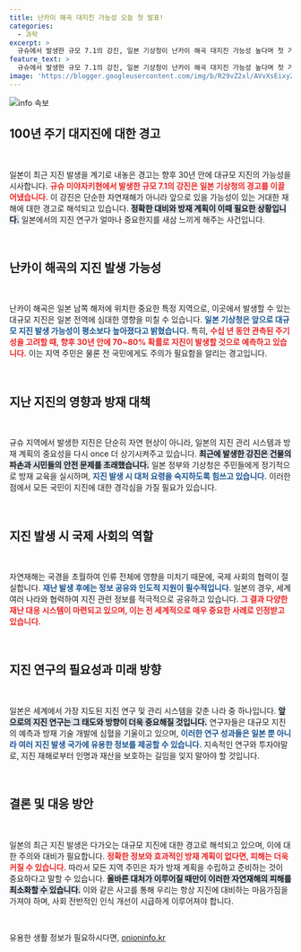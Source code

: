 ```yaml
---
title: 난카이 해곡 대지진 가능성 오늘 첫 발표!
categories:
  - 과학
excerpt: >
  규슈에서 발생한 규모 7.1의 강진, 일본 기상청이 난카이 해곡 대지진 가능성 높다며 첫 거대 지진 주의 발령! 향후 30년 내 대지진 확률 70~80%! 지진의 여파와 방재 대비에 대한 경각심을 높여야 할 때다.
feature_text: >
  규슈에서 발생한 규모 7.1의 강진, 일본 기상청이 난카이 해곡 대지진 가능성 높다며 첫 거대 지진 주의 발령! 향후 30년 내 대지진 확률 70~80%! 지진의 여파와 방재 대비에 대한 경각심을 높여야 할 때다.
image: 'https://blogger.googleusercontent.com/img/b/R29vZ2xl/AVvXsEixyZcFfHzMRdzZMjFBmAUKJYCLCGyLL1o632UiGVXcaFdKo_bkvkuCioo0uUKlGfBVcT3P84aROyZIXSBEx3Aw5nCQ3pTgDom1WDC4m8eifvWiAmWEEVb4x6G_l8C0QH225ldMjyaFvpxGEBGNO37VmDTDMHGhJPq73UglMfDca1-0aw/s1600/blogspot.png'
---
```


<p><img src="https://blogger.googleusercontent.com/img/b/R29vZ2xl/AVvXsEixyZcFfHzMRdzZMjFBmAUKJYCLCGyLL1o632UiGVXcaFdKo_bkvkuCioo0uUKlGfBVcT3P84aROyZIXSBEx3Aw5nCQ3pTgDom1WDC4m8eifvWiAmWEEVb4x6G_l8C0QH225ldMjyaFvpxGEBGNO37VmDTDMHGhJPq73UglMfDca1-0aw/s1600/blogspot.png" alt="info 속보" /></p>

<h2 data-ke-size="size26">100년 주기 대지진에 대한 경고</h2>

<p data-ke-size="size16">&nbsp;</p>

<p>일본이 최근 지진 발생을 계기로 내놓은 경고는 향후 30년 안에 대규모 지진의 가능성을 시사합니다. <b><span style="color: #ee2323;">규슈 미야자키현에서 발생한 규모 7.1의 강진은 일본 기상청의 경고를 이끌어냈습니다.</span></b> 이 강진은 단순한 자연재해가 아니라 앞으로 있을 가능성이 있는 거대한 재해에 대한 경고로 해석되고 있습니다. <b><span style="background-color: #21538527;">정확한 대비와 방재 계획이 이때 필요한 상황입니다.</span></b> 일본에서의 지진 연구가 얼마나 중요한지를 새삼 느끼게 해주는 사건입니다.</p>

<p data-ke-size="size16">&nbsp;</p>

<h2 data-ke-size="size26">난카이 해곡의 지진 발생 가능성</h2>

<p data-ke-size="size16">&nbsp;</p>

<p>난카이 해곡은 일본 남쪽 해저에 위치한 중요한 특정 지역으로, 이곳에서 발생할 수 있는 대규모 지진은 일본 전역에 심대한 영향을 미칠 수 있습니다. <b><span style="color: #1a5490;">일본 기상청은 앞으로 대규모 지진 발생 가능성이 평소보다 높아졌다고 밝혔습니다.</span></b> 특히, <b><span style="color: #ee2323;">수십 년 동안 관측된 주기성을 고려할 때, 향후 30년 안에 70~80% 확률로 지진이 발생할 것으로 예측하고 있습니다.</span></b> 이는 지역 주민은 물론 전 국민에게도 주의가 필요함을 알리는 경고입니다.</p>

<p data-ke-size="size16">&nbsp;</p>

<h2 data-ke-size="size26">지난 지진의 영향과 방재 대책</h2>

<p data-ke-size="size16">&nbsp;</p>

<p>규슈 지역에서 발생한 지진은 단순히 자연 현상이 아니라, 일본의 지진 관리 시스템과 방재 계획의 중요성을 다시 once 더 상기시켜주고 있습니다. <b><span style="background-color: #21538527;">최근에 발생한 강진은 건물의 파손과 시민들의 안전 문제를 초래했습니다.</span></b> 일본 정부와 기상청은 주민들에게 정기적으로 방재 교육을 실시하며, <b><span style="color: #1a5490;">지진 발생 시 대처 요령을 숙지하도록 힘쓰고 있습니다.</span></b> 이러한 점에서 모든 국민이 지진에 대한 경각심을 가질 필요가 있습니다.</p>

<p data-ke-size="size16">&nbsp;</p>

<h2 data-ke-size="size26">지진 발생 시 국제 사회의 역할</h2>

<p data-ke-size="size16">&nbsp;</p>

<p>자연재해는 국경을 초월하여 인류 전체에 영향을 미치기 때문에, 국제 사회의 협력이 절실합니다. <b><span style="color: #1a5490;">재난 발생 후에는 정보 공유와 인도적 지원이 필수적입니다.</span></b> 일본의 경우, 세계 여러 나라와 협력하여 지진 관련 정보를 적극적으로 공유하고 있습니다. <b><span style="color: #ee2323;">그 결과 다양한 재난 대응 시스템이 마련되고 있으며, 이는 전 세계적으로 매우 중요한 사례로 인정받고 있습니다.</span></b></p>

<p data-ke-size="size16">&nbsp;</p>

<h2 data-ke-size="size26">지진 연구의 필요성과 미래 방향</h2>

<p data-ke-size="size16">&nbsp;</p>

<p>일본은 세계에서 가장 지도된 지진 연구 및 관리 시스템을 갖춘 나라 중 하나입니다. <b><span style="background-color: #21538527;">앞으로의 지진 연구는 그 태도와 방향이 더욱 중요해질 것입니다.</span></b> 연구자들은 대규모 지진의 예측과 방재 기술 개발에 심혈을 기울이고 있으며, <b><span style="color: #1a5490;">이러한 연구 성과들은 일본 뿐 아니라 여러 지진 발생 국가에 유용한 정보를 제공할 수 있습니다.</span></b> 지속적인 연구와 투자야말로, 지진 재해로부터 인명과 재산을 보호하는 길임을 잊지 말아야 할 것입니다.</p>

<p data-ke-size="size16">&nbsp;</p>

<h2 data-ke-size="size26">결론 및 대응 방안</h2>

<p data-ke-size="size16">&nbsp;</p>

<p>일본의 최근 지진 발생은 다가오는 대규모 지진에 대한 경고로 해석되고 있으며, 이에 대한 주의와 대비가 필요합니다. <b><span style="color: #ee2323;">정확한 정보와 효과적인 방재 계획이 없다면, 피해는 더욱 커질 수 있습니다.</span></b> 따라서 모든 지역 주민은 자가 방재 계획을 수립하고 준비하는 것이 중요하다고 말할 수 있습니다. <b><span style="background-color: #21538527;">올바른 대처가 이루어질 때만이 이러한 자연재해의 피해를 최소화할 수 있습니다.</span></b> 이와 같은 사고를 통해 우리는 항상 지진에 대비하는 마음가짐을 가져야 하며, 사회 전반적인 인식 개선이 시급하게 이루어져야 합니다.</p>

<p data-ke-size="size16">&nbsp;</p>
유용한 생활 정보가 필요하시다면, <a href="https://onioninfo.kr" rel="dofollow">onioninfo.kr</a>


